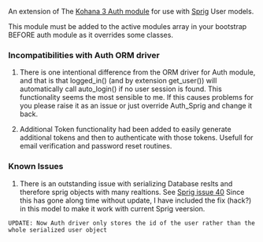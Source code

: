 An extension of The [Kohana 3 Auth module](http://github.com/kohana/auth) for use with [Sprig](http://github.com/shadowhand/sprig) User models.

This module must be added to the active modules array in your bootstrap BEFORE auth module as it overrides some classes.

### Incompatibilities with Auth ORM driver

1.    There is one intentional difference from the ORM driver for Auth module, and that is that logged_in() (and by extension get_user()) will 
automatically call auto_login() if no user session is found. This functionality seems the most sensible to me. 
If this causes problems for you please raise it as an issue or just override Auth_Sprig and change it back.


2.    Additional Token functionality had been added to easily generate additional tokens and then to authenticate with those tokens.
Usefull for email verification and password reset routines. 

### Known Issues

1.    There is an outstanding issue with serializing Database reslts and therefore sprig objects with many realtions.
	See [Sprig issue 40](http://github.com/shadowhand/sprig/issues/#issue/40)
	Since this has gone along time without update, I have included the fix (hack?) in this model to make it work with current Sprig veersion.
	
	UPDATE: Now Auth driver only stores the id of the user rather than the whole serialized user object
